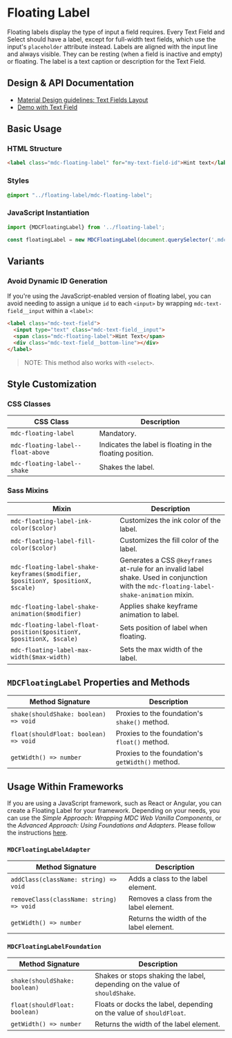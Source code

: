<!--docs:
title: "Floating Label"
layout: detail
section: components
excerpt: "An animated text caption for a Text Field or Select."
path: /catalog/input-controls/floating-label/
-->

# Floating Label

Floating labels display the type of input a field requires. Every Text Field and Select should have a label, except for full-width text fields, which use the input's `placeholder` attribute instead. Labels are aligned with the input line and always visible. They can be resting (when a field is inactive and empty) or floating. The label is a text caption or description for the Text Field.

## Design & API Documentation

<ul class="icon-list">
  <li class="icon-list-item icon-list-item--spec">
    <a href="https://material.io/go/design-text-fields#text-fields-layout">Material Design guidelines: Text Fields Layout</a>
  </li>
  <li class="icon-list-item icon-list-item--spec">
    <a href="https://material-components.github.io/material-components-web-catalog/#/component/text-field">Demo with Text Field</a>
  </li>
</ul>

## Basic Usage

### HTML Structure

```html
<label class="mdc-floating-label" for="my-text-field-id">Hint text</label>
```

### Styles

```scss
@import "../floating-label/mdc-floating-label";
```

### JavaScript Instantiation

```js
import {MDCFloatingLabel} from '../floating-label';

const floatingLabel = new MDCFloatingLabel(document.querySelector('.mdc-floating-label'));
```

## Variants

### Avoid Dynamic ID Generation

If you're using the JavaScript-enabled version of floating label, you can avoid needing to assign
a unique `id` to each `<input>` by wrapping `mdc-text-field__input` within a `<label>`:

```html
<label class="mdc-text-field">
  <input type="text" class="mdc-text-field__input">
  <span class="mdc-floating-label">Hint Text</span>
  <div class="mdc-text-field__bottom-line"></div>
</label>
```

> NOTE: This method also works with `<select>`.

## Style Customization

### CSS Classes

CSS Class | Description
--- | ---
`mdc-floating-label` | Mandatory.
`mdc-floating-label--float-above` | Indicates the label is floating in the floating position.
`mdc-floating-label--shake` | Shakes the label.

### Sass Mixins

Mixin | Description
--- | ---
`mdc-floating-label-ink-color($color)` | Customizes the ink color of the label.
`mdc-floating-label-fill-color($color)` | Customizes the fill color of the label.
`mdc-floating-label-shake-keyframes($modifier, $positionY, $positionX, $scale)` | Generates a CSS `@keyframes` at-rule for an invalid label shake. Used in conjunction with the `mdc-floating-label-shake-animation` mixin.
`mdc-floating-label-shake-animation($modifier)` | Applies shake keyframe animation to label.
`mdc-floating-label-float-position($positionY, $positionX, $scale)` | Sets position of label when floating.
`mdc-floating-label-max-width($max-width)` | Sets the max width of the label.

## `MDCFloatingLabel` Properties and Methods

Method Signature | Description
--- | ---
`shake(shouldShake: boolean) => void` | Proxies to the foundation's `shake()` method.
`float(shouldFloat: boolean) => void` | Proxies to the foundation's `float()` method.
`getWidth() => number` | Proxies to the foundation's `getWidth()` method.

## Usage Within Frameworks

If you are using a JavaScript framework, such as React or Angular, you can create a Floating Label for your framework. Depending on your needs, you can use the _Simple Approach: Wrapping MDC Web Vanilla Components_, or the _Advanced Approach: Using Foundations and Adapters_. Please follow the instructions [here](../../docs/integrating-into-frameworks.md).

### `MDCFloatingLabelAdapter`

Method Signature | Description
--- | ---
`addClass(className: string) => void` | Adds a class to the label element.
`removeClass(className: string) => void` | Removes a class from the label element.
`getWidth() => number` | Returns the width of the label element.

### `MDCFloatingLabelFoundation`

Method Signature | Description
--- | ---
`shake(shouldShake: boolean)` | Shakes or stops shaking the label, depending on the value of `shouldShake`.
`float(shouldFloat: boolean)` | Floats or docks the label, depending on the value of `shouldFloat`.
`getWidth() => number` | Returns the width of the label element.
